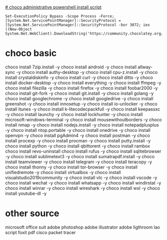 [# choco administrative powershell install script](https://chocolatey.org/install)
```
Set-ExecutionPolicy Bypass -Scope Process -Force; [System.Net.ServicePointManager]::SecurityProtocol = [System.Net.ServicePointManager]::SecurityProtocol -bor 3072; iex ((New-Object System.Net.WebClient).DownloadString('https://community.chocolatey.org/install.ps1'))
```
# choco basic
choco install 7zip.install -y
choco install airdroid -y
choco install allway-sync -y
choco install authy-desktop -y
choco install cpu-z.install -y
choco install crystaldiskinfo -y
choco install curl -y
choco install ditto -y
choco install docker-desktop -y
choco install everything -y
choco install ffmpeg -y
choco install filezilla -y
choco install firefox -y
choco install foobar2000 -y
choco install git-fork -y
choco install git.install -y
choco install golang -y
choco install googlechrome -y
choco install googledrive -y
choco install greenshot -y
choco install innosetup -y
choco install io-unlocker -y
choco install itunes -y
choco install k-litecodecpackfull -y
choco install keepassxc -y
choco install launchy -y
choco install lockhunter -y
choco install microsoft-windows-terminal -y
choco install mousewithoutborders -y
choco install nmap -y
choco install nodejs.install -y
choco install notepadplusplus -y
choco install ntop.portable -y
choco install onedrive -y
choco install openvpn -y
choco install pgAdmin4 -y
choco install postman -y
choco install procexp -y
choco install procman -y
choco install putty.install -y
choco install python -y
choco install qbittorent -y
choco install rambox
choco install revo-uninstall
choco install rufus -y
choco install sqlitebrowser -y
choco install sublimetext3 -y
choco install sumatrapdf.install -y
choco install teamviewer -y
choco install telegram -y
choco install teracopy -y
choco install thonny -y
choco install tor-browser -y
choco install unifiedremote -y
choco install virtualbox -y
choco install visualstudio2019community -y
choco install vlc -y
choco install vscode -y
choco install wechat -y
choco install whatsapp -y
choco install windirstat -y
choco install winrar -y
choco install wireshark -y
choco install wsl -y
choco install youtube-dl -y

# other source
microsoft office suit
adobe photoshop
adobe illustrator
adobe ligthroom
lao script
foxit pdf
cisco packet tracer
